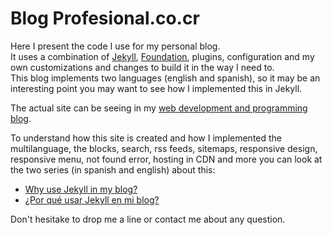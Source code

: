 Blog Profesional.co.cr
==============

Here I present the code I use for my personal blog.   
It uses a combination of [Jekyll](http://jekyllrb.com), [Foundation](http://foundation.zurb.com), plugins, configuration and my own customizations and changes to build it in the way I need to.   
This blog implements two languages (english and spanish), so it may be an interesting point you may want to see how I implemented this in Jekyll.

The actual site can be seeing in my [web development and programming blog](http://www.profesional.co.cr/).

To understand how this site is created and how I implemented the multilanguage, the blocks, search, rss feeds, sitemaps, responsive design, responsive menu, not found error, hosting in CDN and more you can look at the two series (in spanish and english) about this:
- [Why use Jekyll in my blog?](http://www.profesional.co.cr/jekyll/2014/02/03/why-use-jekyll-in-my-blog/)
- [¿Por qué usar Jekyll en mi blog?](http://www.profesional.co.cr/es/2014/01/27/por-que-usar-jekyll-en-mi-blog/)

Don't hesitake to drop me a line or contact me about any question.
